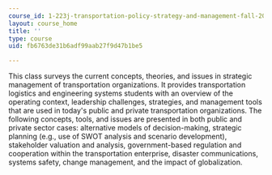```yaml
---
course_id: 1-223j-transportation-policy-strategy-and-management-fall-2004
layout: course_home
title: ''
type: course
uid: fb6763de31b6adf99aab27f9d47b1be5

---
```

This class surveys the current concepts, theories, and issues in strategic management of transportation organizations. It provides transportation logistics and engineering systems students with an overview of the operating context, leadership challenges, strategies, and management tools that are used in today's public and private transportation organizations. The following concepts, tools, and issues are presented in both public and private sector cases: alternative models of decision-making, strategic planning (e.g., use of SWOT analysis and scenario development), stakeholder valuation and analysis, government-based regulation and cooperation within the transportation enterprise, disaster communications, systems safety, change management, and the impact of globalization.
